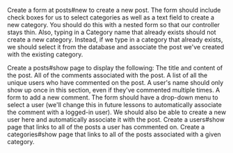 Create a form at posts#new to create a new post. The form should include check boxes for us to select categories as well as a text field to create a new category. You should do this with a nested form so that our controller stays thin. Also, typing in a Category name that already exists should not create a new category. Instead, if we type in a category that already exists, we should select it from the database and associate the post we've created with the existing category.

Create a posts#show page to display the following:
The title and content of the post.
All of the comments associated with the post.
A list of all the unique users who have commented on the post. A user's name should only show up once in this section, even if they've commented multiple times.
A form to add a new comment. The form should have a drop-down menu to select a user (we'll change this in future lessons to automatically associate the comment with a logged-in user). We should also be able to create a new user here and automatically associate it with the post.
Create a users#show page that links to all of the posts a user has commented on.
Create a categories#show page that links to all of the posts associated with a given category.
